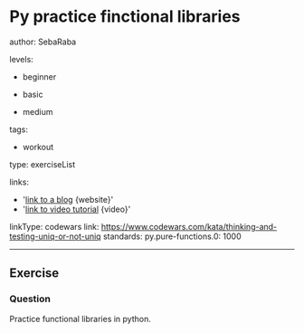# Py practice finctional libraries
author: SebaRaba

levels:

  - beginner

  - basic

  - medium


tags:

  - workout


type: exerciseList

links:

  - '[link to a blog](http://interactivepython.org/courselib/static/thinkcspy/Lists/PureFunctions.html) {website}'
  - '[link to video tutorial](https://www.youtube.com/watch?v=NE97ylAnrz4) {video}'

linkType: codewars
link: https://www.codewars.com/kata/thinking-and-testing-uniq-or-not-uniq
standards:
    py.pure-functions.0: 1000

---
## Exercise
### Question
Practice functional libraries in python.
